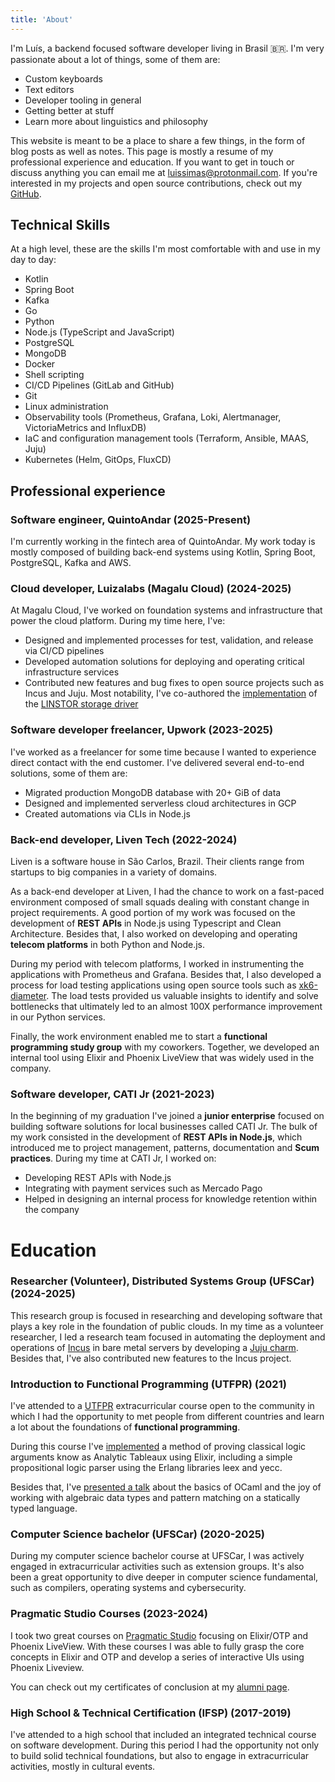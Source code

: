 ```yaml
---
title: 'About'
---
```


I'm Luís, a backend focused software developer living in Brasil 🇧🇷. I'm very passionate about a lot of things, some of them are:

- Custom keyboards
- Text editors
- Developer tooling in general
- Getting better at stuff
- Learn more about linguistics and philosophy

This website is meant to be a place to share a few things, in the form of blog posts as well as notes. This page is mostly a resume of my professional experience and education. If you want to get in touch or discuss anything you can email me at <luissimas@protonmail.com>. If you're interested in my projects and open source contributions, check out my [GitHub](https://github.com/luissimas).

## Technical Skills

At a high level, these are the skills I'm most comfortable with and use in my day to day:

- Kotlin
- Spring Boot
- Kafka
- Go
- Python
- Node.js (TypeScript and JavaScript)
- PostgreSQL
- MongoDB
- Docker
- Shell scripting
- CI/CD Pipelines (GitLab and GitHub)
- Git
- Linux administration
- Observability tools (Prometheus, Grafana, Loki, Alertmanager, VictoriaMetrics and InfluxDB)
- IaC and configuration management tools (Terraform, Ansible, MAAS, Juju)
- Kubernetes (Helm, GitOps, FluxCD)

## Professional experience

### Software engineer, QuintoAndar (2025-Present)

I'm currently working in the fintech area of QuintoAndar. My work today is mostly composed of building back-end systems using Kotlin, Spring Boot, PostgreSQL, Kafka and AWS.

### Cloud developer, Luizalabs (Magalu Cloud) (2024-2025)

At Magalu Cloud, I've worked on foundation systems and infrastructure that power the cloud platform. During my time here, I've:

- Designed and implemented processes for test, validation, and release via CI/CD pipelines
- Developed automation solutions for deploying and operating critical infrastructure services
- Contributed new features and bug fixes to open source projects such as Incus and Juju. Most notability, I've co-authored the [implementation](https://github.com/lxc/incus/pull/1621) of the [LINSTOR storage driver](https://linuxcontainers.org/incus/docs/main/reference/storage_linstor)

### Software developer freelancer, Upwork (2023-2025)

I've worked as a freelancer for some time because I wanted to experience direct contact with the end customer. I've delivered several end-to-end solutions, some of them are:

- Migrated production MongoDB database with 20+ GiB of data
- Designed and implemented serverless cloud architectures in GCP
- Created automations via CLIs in Node.js

### Back-end developer, Liven Tech (2022-2024)

Liven is a software house in São Carlos, Brazil. Their clients range from startups to big companies in a variety of domains.

As a back-end developer at Liven, I had the chance to work on a fast-paced environment composed of small squads dealing with constant change in project requirements. A good portion of my work was focused on the development of **REST APIs** in Node.js using Typescript and Clean Architecture. Besides that, I also worked on developing and operating **telecom platforms** in both Python and Node.js.

During my period with telecom platforms, I worked in instrumenting the applications with Prometheus and Grafana. Besides that, I also developed a process for load testing applications using open source tools such as [xk6-diameter](https://github.com/MATRIXXSoftware/xk6-diameter). The load tests provided us valuable insights to identify and solve bottlenecks that ultimately led to an almost 100X performance improvement in our Python services.

Finally, the work environment enabled me to start a **functional programming study group** with my coworkers. Together, we developed an internal tool using Elixir and Phoenix LiveView that was widely used in the company.

### Software developer, CATI Jr (2021-2023)

In the beginning of my graduation I've joined a **junior enterprise** focused on building software solutions for local businesses called CATI Jr. The bulk of my work consisted in the development of **REST APIs in Node.js**, which introduced me to project management, patterns, documentation and **Scum practices**. During my time at CATI Jr, I worked on:

- Developing REST APIs with Node.js
- Integrating with payment services such as Mercado Pago
- Helped in designing an internal process for knowledge retention within the company

# Education

### Researcher (Volunteer), Distributed Systems Group (UFSCar) (2024-2025)

This research group is focused in researching and developing software that plays a key role in the foundation of public clouds. In my time as a volunteer researcher, I led a research team focused in automating the deployment and operations of [Incus](https://github.com/lxc/incus) in bare metal servers by developing a [Juju charm](https://github.com/cloudlabs-ufscar/incus-charm). Besides that, I've also contributed new features to the Incus project.

### Introduction to Functional Programming (UTFPR) (2021)

I've attended to a [UTFPR](https://www.utfpr.edu.br/) extracurricular course open to the community in which I had the opportunity to met people from different countries and learn a lot about the foundations of **functional programming**.

During this course I've [implemented](https://github.com/luissimas/analytic_tableaux) a method of proving classical logic arguments know as Analytic Tableaux using Elixir, including a simple propositional logic parser using the Erlang libraries leex and yecc.

Besides that, I've [presented a talk](https://youtu.be/rTL4TtpdjIE?t=1573) about the basics of OCaml and the joy of working with algebraic data types and pattern matching on a statically typed language.

### Computer Science bachelor (UFSCar) (2020-2025)

During my computer science bachelor course at UFSCar, I was actively engaged in extracurricular activities such as extension groups. It's also been a great opportunity to dive deeper in computer science fundamental, such as compilers, operating systems and cybersecurity.

### Pragmatic Studio Courses (2023-2024)

I took two great courses on [Pragmatic Studio](https://pragmaticstudio.com/) focusing on Elixir/OTP and Phoenix LiveView. With these courses I was able to fully grasp the core concepts in Elixir and OTP and develop a series of interactive UIs using Phoenix Liveview.

You can check out my certificates of conclusion at my [alumni page](https://pragmaticstudio.com/alumni/lu%C3%ADs-simas-l-sv).

### High School & Technical Certification (IFSP) (2017-2019)

I've attended to a high school that included an integrated technical course on software development. During this period I had the opportunity not only to build solid technical foundations, but also to engage in extracurricular activities, mostly in cultural events.
